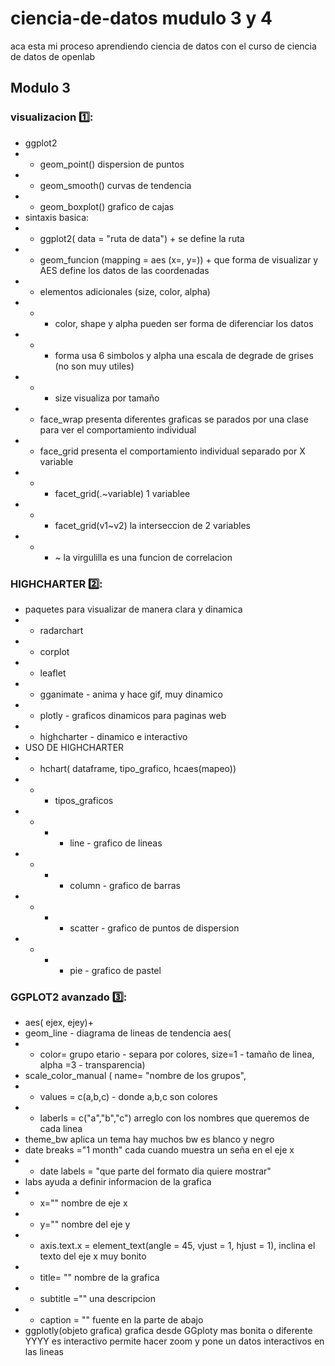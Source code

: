 # ciencia-de-datos mudulo 3 y 4
aca esta mi proceso aprendiendo ciencia de datos con el curso de ciencia de datos de openlab
## Modulo 3
### visualizacion 1️⃣:
- ggplot2 
- - geom_point() dispersion de puntos
- - geom_smooth() curvas de tendencia
- - geom_boxplot() grafico de cajas 
- sintaxis basica:
- - ggplot2( data = "ruta de data") +  se define la ruta
- - geom_funcion (mapping = aes (x=, y=)) +  que forma de visualizar  y AES define los datos de las coordenadas 
- - elementos adicionales (size, color, alpha)
- - - color, shape y alpha pueden ser forma de diferenciar los datos 
- - - forma usa 6 simbolos y alpha una escala de degrade de grises (no son muy utiles)
- - - size visualiza por tamaño 
- - face_wrap presenta diferentes graficas se parados por una clase para ver el comportamiento individual
- - face_grid presenta el comportamiento individual separado por X variable
- - - facet_grid(.~variable) 1 variablee
- - - facet_grid(v1~v2) la interseccion de 2 variables 
- - - ~ la virgulilla es una funcion de correlacion

### HIGHCHARTER 2️⃣:
- paquetes para visualizar de manera clara y dinamica
- - radarchart
- - corplot
- - leaflet
- - gganimate - anima y hace gif, muy dinamico 
- - plotly - graficos dinamicos para paginas web
- - highcharter - dinamico e interactivo
- USO DE HIGHCHARTER 
- - hchart( dataframe, tipo_grafico, hcaes(mapeo))
- - - tipos_graficos
- - - - line - grafico de lineas
- - - - column - grafico de barras
- - - - scatter - grafico de puntos de dispersion
- - - - pie - grafico de pastel

### GGPLOT2 avanzado 3️⃣:
- aes( ejex, ejey)+
- geom_line - diagrama de lineas de tendencia aes(
- - color= grupo etario - separa por colores, size=1 - tamaño de linea, alpha =3 - transparencia)
- scale_color_manual ( name= "nombre de los grupos",
- - values = c(a,b,c) - donde a,b,c son colores 
- - laberls = c("a","b","c") arreglo con los nombres que queremos de cada linea 
- theme_bw aplica un tema hay muchos bw es blanco y negro
- date breaks ="1 month" cada cuando muestra un seña en el eje x
- - date labels = "que parte del formato dia quiere mostrar"
- labs ayuda a definir informacion de la grafica
- - x="" nombre de eje x
- - y="" nombre del eje y
- - axis.text.x = element_text(angle = 45, vjust = 1, hjust = 1), inclina el texto del eje x muy bonito
- - title= "" nombre de la grafica
- - subtitle ="" una descripcion
- - caption = "" fuente en la parte de abajo
- ggplotly(objeto grafica) grafica desde GGploty mas bonita o diferente YYYY es interactivo permite hacer zoom y pone un datos interactivos en las lineas
